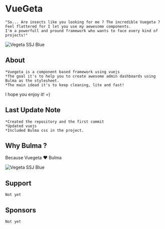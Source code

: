 # VueGeta
```
"So... Are insects like you looking for me ? The incredible Vuegeta ? 
Feel flattered for I let you use my aewesome components.
I'm a powerfull and pround framework who wants to face every kind of  projects!" 
```
![Vegeta SSJ Blue](https://media.giphy.com/media/gL3su1PaUqC9EBa5zK/source.gif)

## About
```
*Vuegeta is a component based framework using vuejs
*The goal it's to help you to create awesome admin dashboards using Bulma as the stylesheet.
*The main idead it's to keep cleaning, lite and fast!
```
I hope you enjoy it! =)

## Last Update Note
```
*Created the repository and the first commit
*Updated vuejs
*Included Bulma css in the project.
```

## Why Bulma ?
Because Vuegeta :heart: Bulma

![Vegeta SSJ Blue](https://media.giphy.com/media/cuOr6KYcx1dCg/source.gif)

## Support
```
Not yet
```

## Sponsors

```
Not yet
```
